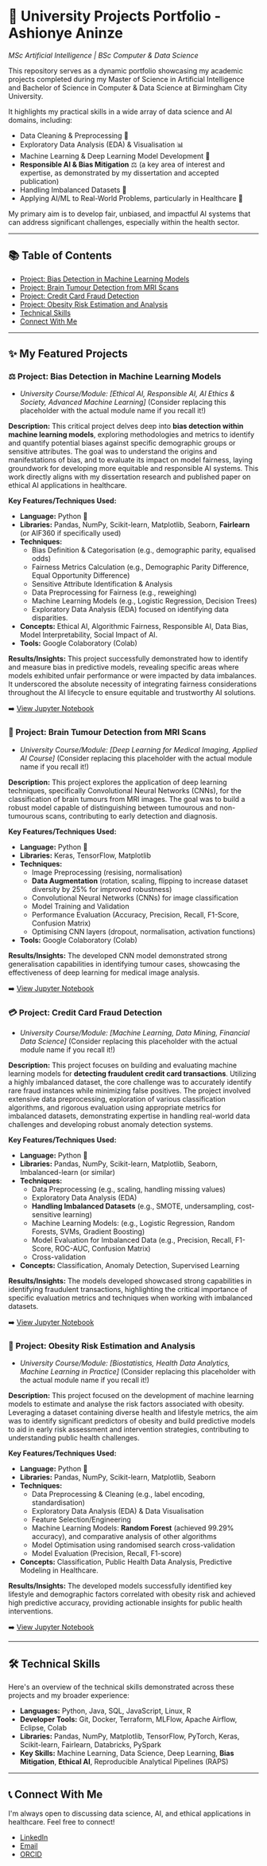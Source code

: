 # 🚀 University Projects Portfolio - Ashionye Aninze

_MSc Artificial Intelligence | BSc Computer & Data Science_

This repository serves as a dynamic portfolio showcasing my academic projects completed during my Master of Science in Artificial Intelligence and Bachelor of Science in Computer & Data Science at Birmingham City University.

It highlights my practical skills in a wide array of data science and AI domains, including:
* Data Cleaning & Preprocessing 🧹
* Exploratory Data Analysis (EDA) & Visualisation 📊
* Machine Learning & Deep Learning Model Development 🧠
* **Responsible AI & Bias Mitigation** ⚖️ (a key area of interest and expertise, as demonstrated by my dissertation and accepted publication)
* Handling Imbalanced Datasets 💪
* Applying AI/ML to Real-World Problems, particularly in Healthcare 🏥

My primary aim is to develop fair, unbiased, and impactful AI systems that can address significant challenges, especially within the health sector.

---

## 📚 Table of Contents

* [Project: Bias Detection in Machine Learning Models]()
* [Project: Brain Tumour Detection from MRI Scans](#project-brain-tumour-detection-from-mri-scans)
* [Project: Credit Card Fraud Detection](#project-credit-card-fraud-detection)
* [Project: Obesity Risk Estimation and Analysis](#project-project-obesity-risk-estimation-and-analysis)
* [Technical Skills](#technical-skills)
* [Connect With Me](#connect-with-me)

---

## ✨ My Featured Projects

### ⚖️ Project: Bias Detection in Machine Learning Models

* _University Course/Module: [Ethical AI, Responsible AI, AI Ethics & Society, Advanced Machine Learning]_
    (Consider replacing this placeholder with the actual module name if you recall it!)

**Description:**
This critical project delves deep into **bias detection within machine learning models**, exploring methodologies and metrics to identify and quantify potential biases against specific demographic groups or sensitive attributes. The goal was to understand the origins and manifestations of bias, and to evaluate its impact on model fairness, laying groundwork for developing more equitable and responsible AI systems. This work directly aligns with my dissertation research and published paper on ethical AI applications in healthcare.

**Key Features/Techniques Used:**
* **Language:** Python 🐍
* **Libraries:** Pandas, NumPy, Scikit-learn, Matplotlib, Seaborn, **Fairlearn** (or AIF360 if specifically used)
* **Techniques:**
    * Bias Definition & Categorisation (e.g., demographic parity, equalised odds)
    * Fairness Metrics Calculation (e.g., Demographic Parity Difference, Equal Opportunity Difference)
    * Sensitive Attribute Identification & Analysis
    * Data Preprocessing for Fairness (e.g., reweighing)
    * Machine Learning Models (e.g., Logistic Regression, Decision Trees)
    * Exploratory Data Analysis (EDA) focused on identifying data disparities.
* **Concepts:** Ethical AI, Algorithmic Fairness, Responsible AI, Data Bias, Model Interpretability, Social Impact of AI.
* **Tools:** Google Colaboratory (Colab)

**Results/Insights:**
This project successfully demonstrated how to identify and measure bias in predictive models, revealing specific areas where models exhibited unfair performance or were impacted by data imbalances. It underscored the absolute necessity of integrating fairness considerations throughout the AI lifecycle to ensure equitable and trustworthy AI solutions.

➡️ [View Jupyter Notebook](https://github.com/AshAninze/Uni-Projects/blob/main/Bias_Detection.ipynb)

### 🧠 Project: Brain Tumour Detection from MRI Scans

* _University Course/Module: [Deep Learning for Medical Imaging, Applied AI Course]_
    (Consider replacing this placeholder with the actual module name if you recall it!)

**Description:**
This project explores the application of deep learning techniques, specifically Convolutional Neural Networks (CNNs), for the classification of brain tumours from MRI images. The goal was to build a robust model capable of distinguishing between tumourous and non-tumourous scans, contributing to early detection and diagnosis.

**Key Features/Techniques Used:**
* **Language:** Python 🐍
* **Libraries:** Keras, TensorFlow, Matplotlib
* **Techniques:**
    * Image Preprocessing (resising, normalisation)
    * **Data Augmentation** (rotation, scaling, flipping to increase dataset diversity by 25% for improved robustness)
    * Convolutional Neural Networks (CNNs) for image classification
    * Model Training and Validation
    * Performance Evaluation (Accuracy, Precision, Recall, F1-Score, Confusion Matrix)
    * Optimising CNN layers (dropout, normalisation, activation functions)
* **Tools:** Google Colaboratory (Colab)

**Results/Insights:**
The developed CNN model demonstrated strong generalisation capabilities in identifying tumour cases, showcasing the effectiveness of deep learning for medical image analysis.

➡️ [View Jupyter Notebook](https://github.com/AshAninze/Uni-Projects/blob/main/Tumour_MRI.ipynb)

### 💳 Project: Credit Card Fraud Detection

* _University Course/Module: [Machine Learning, Data Mining, Financial Data Science]_
    (Consider replacing this placeholder with the actual module name if you recall it!)

**Description:**
This project focuses on building and evaluating machine learning models for **detecting fraudulent credit card transactions**. Utilizing a highly imbalanced dataset, the core challenge was to accurately identify rare fraud instances while minimizing false positives. The project involved extensive data preprocessing, exploration of various classification algorithms, and rigorous evaluation using appropriate metrics for imbalanced datasets, demonstrating expertise in handling real-world data challenges and developing robust anomaly detection systems.

**Key Features/Techniques Used:**
* **Language:** Python 🐍
* **Libraries:** Pandas, NumPy, Scikit-learn, Matplotlib, Seaborn, Imbalanced-learn (or similar)
* **Techniques:**
    * Data Preprocessing (e.g., scaling, handling missing values)
    * Exploratory Data Analysis (EDA)
    * **Handling Imbalanced Datasets** (e.g., SMOTE, undersampling, cost-sensitive learning)
    * Machine Learning Models: (e.g., Logistic Regression, Random Forests, SVMs, Gradient Boosting)
    * Model Evaluation for Imbalanced Data (e.g., Precision, Recall, F1-Score, ROC-AUC, Confusion Matrix)
    * Cross-validation
* **Concepts:** Classification, Anomaly Detection, Supervised Learning

**Results/Insights:**
The models developed showcased strong capabilities in identifying fraudulent transactions, highlighting the critical importance of specific evaluation metrics and techniques when working with imbalanced datasets.

➡️ [View Jupyter Notebook](https://github.com/AshAninze/Uni-Projects/blob/main/Credit_Card_Fraud_Dataset.ipynb)

### 🍏 Project: Obesity Risk Estimation and Analysis

* _University Course/Module: [Biostatistics, Health Data Analytics, Machine Learning in Practice]_
    (Consider replacing this placeholder with the actual module name if you recall it!)

**Description:**
This project focused on the development of machine learning models to estimate and analyse the risk factors associated with obesity. Leveraging a dataset containing diverse health and lifestyle metrics, the aim was to identify significant predictors of obesity and build predictive models to aid in early risk assessment and intervention strategies, contributing to understanding public health challenges.

**Key Features/Techniques Used:**
* **Language:** Python 🐍
* **Libraries:** Pandas, NumPy, Scikit-learn, Matplotlib, Seaborn
* **Techniques:**
    * Data Preprocessing & Cleaning (e.g., label encoding, standardisation)
    * Exploratory Data Analysis (EDA) & Data Visualisation
    * Feature Selection/Engineering
    * Machine Learning Models: **Random Forest** (achieved 99.29% accuracy), and comparative analysis of other algorithms
    * Model Optimisation using randomised search cross-validation
    * Model Evaluation (Precision, Recall, F1-score)
* **Concepts:** Classification, Public Health Data Analysis, Predictive Modeling in Healthcare.

**Results/Insights:**
The developed models successfully identified key lifestyle and demographic factors correlated with obesity risk and achieved high predictive accuracy, providing actionable insights for public health interventions.

➡️ [View Jupyter Notebook](https://github.com/AshAninze/Uni-Projects/blob/main/Estimation_of_Obesity.ipynb)

---

## 🛠️ Technical Skills

Here's an overview of the technical skills demonstrated across these projects and my broader experience:

* **Languages:** Python, Java, SQL, JavaScript, Linux, R
* **Developer Tools:** Git, Docker, Terraform, MLFlow, Apache Airflow, Eclipse, Colab
* **Libraries:** Pandas, NumPy, Matplotlib, TensorFlow, PyTorch, Keras, Scikit-learn, Fairlearn, Databricks, PySpark
* **Key Skills:** Machine Learning, Data Science, Deep Learning, **Bias Mitigation**, **Ethical AI**, Reproducible Analytical Pipelines (RAPS)

---

## 📞 Connect With Me

I'm always open to discussing data science, AI, and ethical applications in healthcare. Feel free to connect!

* [LinkedIn](https://www.linkedin.com/in/your-linkedin-profile/)
* [Email](mailto:aaaninze@gmail.com)
* [ORCID](https://orcid.org/your-orcid-id)
